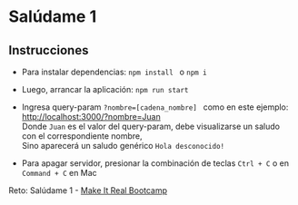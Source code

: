 # Salúdame 1

## Instrucciones

- Para instalar dependencias: ```npm install ``` o  ```npm i ```
- Luego, arrancar la aplicación: ```npm run start ```
- Ingresa query-param ```?nombre=[cadena_nombre] ``` como en este ejemplo:  \
[http://localhost:3000/?nombre=Juan](http://localhost:3000/?nombre=Juan)  \
Donde ```Juan``` es el valor del query-param, debe visualizarse un saludo con el correspondiente nombre, \
Sino aparecerá un saludo genérico ```Hola desconocido!``` 

- Para apagar servidor, presionar la combinación de teclas ```Ctrl + C``` o en ```Command + C``` en Mac

Reto: Salúdame 1 - [Make It Real Bootcamp](http://makeitreal.camp)
 
